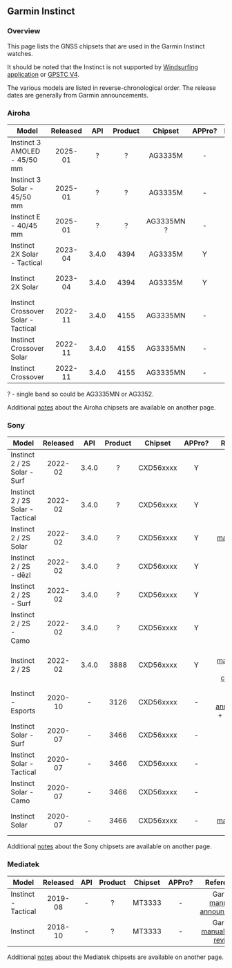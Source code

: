 ## Garmin Instinct

### Overview

This page lists the GNSS chipsets that are used in the Garmin Instinct watches.

It should be noted that the Instinct is not supported by [Windsurfing application](https://apps.garmin.com/apps/9d47be43-2724-44e4-8f5e-3005b0766087?tid=1) or [GPSTC V4](https://apps.garmin.com/apps/f0f3fbd5-9de3-4d69-b89b-10b76d6a9f0f?tid=1).

The various models are listed in reverse-chronological order. The release dates are generally from Garmin announcements.



### Airoha

| Model                       | Released   | API | Product | Chipset | APPro? | References |
| --------------------------- | :--------: | :--------: | :--------: | :--------: | :--------: | :--------: |
| Instinct 3 AMOLED - 45/50 mm | 2025-01 | ? | ? | AG3335M | - |  |
| Instinct 3 Solar - 45/50 mm | 2025-01 | ? | ? | AG3335M | - | DCR [review](https://www.dcrainmaker.com/2025/01/garmin-instinct-3-series-hands-on-everything-you-need-to-know.html) |
| Instinct E - 40/45 mm | 2025-01 | ? | ? | AG3335MN ? | - |  |
| Instinct 2X Solar - Tactical | 2023-04 | 3.4.0 | 4394 | AG3335M | Y | Garmin [manual](https://www8.garmin.com/manuals/webhelp/GUID-31D23DBB-57C2-4DF7-A0C9-8D1A00AB4BE7/EN-US/GUID-7778C63A-5928-4315-B25B-3DA9B3E467B6.html) |
| Instinct 2X Solar | 2023-04 | 3.4.0 | 4394 | AG3335M | Y | Garmin [manual](https://www8.garmin.com/manuals/webhelp/GUID-31D23DBB-57C2-4DF7-A0C9-8D1A00AB4BE7/EN-US/GUID-7778C63A-5928-4315-B25B-3DA9B3E467B6.html) + DCR [review](https://www.dcrainmaker.com/2023/04/garmin-instinct-2x-in-depth-review-bigger-and-flashlight-equipped.html) |
| Instinct Crossover Solar - Tactical | 2022-11  | 3.4.0 | 4155 | AG3335MN | - |                                                              |
| Instinct Crossover Solar   | 2022-11  | 3.4.0 | 4155 | AG3335MN | - |  |
| Instinct Crossover | 2022-11 | 3.4.0 | 4155 | AG3335MN | - | Garmin [manual](https://www8.garmin.com/manuals/webhelp/GUID-64328278-25D1-45C2-BF05-6EC0CFD000D0/EN-US/GUID-9AC5D40D-5CCE-4D21-B8C2-10A04B25E152.html) |

? - single band so could be AG3335MN or AG3352.

Additional [notes](../../../chipsets/airoha/devices.md) about the Airoha chipsets are available on another page.



### Sony

| Model                       | Released   | API | Product | Chipset | APPro? | References |
| --------------------------- | :--------: | :--------: | :--------: | :--------: | :--------: | :--------: |
| Instinct 2 / 2S Solar - Surf | 2022-02  | 3.4.0 | ? | CXD56xxxx | Y | Garmin [manual](https://www8.garmin.com/manuals/webhelp/GUID-31D23DBB-57C2-4DF7-A0C9-8D1A00AB4BE7/EN-US/GUID-7778C63A-5928-4315-B25B-3DA9B3E467B6.html) |
| Instinct 2 / 2S Solar - Tactical | 2022-02  | 3.4.0 | ? | CXD56xxxx | Y | Garmin [manual](https://www8.garmin.com/manuals/webhelp/GUID-DA71CC59-DC5F-4E35-BBC3-33D588DADC81/EN-US/GUID-31C5EBD6-A5E6-46FA-9EDE-43DBA4872546.html) |
| Instinct 2 / 2S Solar    | 2022-02  | 3.4.0 | ? | CXD56xxxx | Y | Garmin [manual](https://www8.garmin.com/manuals/webhelp/GUID-31D23DBB-57C2-4DF7-A0C9-8D1A00AB4BE7/EN-US/GUID-7778C63A-5928-4315-B25B-3DA9B3E467B6.html) + DCR [review](https://www.dcrainmaker.com/2022/02/garmin-instinct2-2s-2-solar-in-depth-review.html) |
| Instinct 2 / 2S - dēzl     | 2022-02  | 3.4.0 | ? | CXD56xxxx | Y | Garmin [manual](https://www8.garmin.com/manuals/webhelp/GUID-31D23DBB-57C2-4DF7-A0C9-8D1A00AB4BE7/EN-US/GUID-7778C63A-5928-4315-B25B-3DA9B3E467B6.html) |
| Instinct 2 / 2S - Surf   | 2022-02  | 3.4.0 | ? | CXD56xxxx | Y | Garmin [manual](https://www8.garmin.com/manuals/webhelp/GUID-31D23DBB-57C2-4DF7-A0C9-8D1A00AB4BE7/EN-US/GUID-7778C63A-5928-4315-B25B-3DA9B3E467B6.html) |
| Instinct 2 / 2S - Camo     | 2022-02  | 3.4.0 | ? | CXD56xxxx | Y | Garmin [manual](https://www8.garmin.com/manuals/webhelp/GUID-31D23DBB-57C2-4DF7-A0C9-8D1A00AB4BE7/EN-US/GUID-7778C63A-5928-4315-B25B-3DA9B3E467B6.html) |
| Instinct 2 / 2S            | 2022-02  | 3.4.0 | 3888 | CXD56xxxx | Y | Garmin [manual](https://www8.garmin.com/manuals/webhelp/GUID-31D23DBB-57C2-4DF7-A0C9-8D1A00AB4BE7/EN-US/GUID-7778C63A-5928-4315-B25B-3DA9B3E467B6.html) + DCR [review](https://www.dcrainmaker.com/2022/02/garmin-instinct2-2s-2-solar-in-depth-review.html) + [comparison](https://www.dcrainmaker.com/2022/02/instinct-detailed-comparison.html) |
| Instinct - Esports         | 2020-10  | -     | 3126 | CXD56xxxx | - | Garmin [manual](https://www8.garmin.com/manuals/webhelp/GUID-DB0B2E91-DAF6-46B9-B1D2-89EDA37A56DC/EN-US/GUID-4EE5B773-E8A3-4C61-8D64-432B575963D8.html) + [announcement](https://www.garmin.com/en-US/newsroom/press-release/outdoor/2020-elevate-your-game-with-garmin-instinct-esports-edition/) + DCR [review](https://www.dcrainmaker.com/2020/10/garmin-instinct-esports-edition-all-the-details.html) |
| Instinct Solar - Surf  | 2020-07  | -     | 3466 | CXD56xxxx | - |                                                              |
| Instinct Solar - Tactical | 2020-07  | -     | 3466 | CXD56xxxx | - |                                                              |
| Instinct Solar - Camo  | 2020-07  | -     | 3466 | CXD56xxxx | - |                                                              |
| Instinct Solar           | 2020-07  | -     | 3466 | CXD56xxxx | - | Garmin [manual](https://www8.garmin.com/manuals/webhelp/GUID-A298EB1C-21D9-430F-8D06-A2CC74E5D5E9/EN-US/GUID-31C5EBD6-A5E6-46FA-9EDE-43DBA4872546.html) + DCR [review](https://www.dcrainmaker.com/2020/07/garmin-instinct-solar-review-whats-new-different.html) |

Additional [notes](../../../chipsets/sony/devices.md) about the Sony chipsets are available on another page.



### Mediatek

| Model                       | Released   | API | Product | Chipset | APPro? | References |
| --------------------------- | :--------: | :--------: | :--------: | :--------: | :--------: | :--------: |
| Instinct - Tactical | 2019-08  |  -   |    ?    | MT3333  | - | Garmin [manual](https://www8.garmin.com/manuals/webhelp/instincttactical/EN-US/GUID-4EE5B773-E8A3-4C61-8D64-432B575963D8.html) + [announcement](https://www.garmin.com/en-US/newsroom/press-release/outdoor/2019-garmin-announces-the-instinct-tactical-edition/) |
| Instinct | 2018-10  | -    | ? | MT3333  | - | Garmin [manual](https://www8.garmin.com/manuals/webhelp/instinct/EN-US/GUID-4EE5B773-E8A3-4C61-8D64-432B575963D8.html) + DCR [review](https://www.dcrainmaker.com/2018/10/garmin-instinct-gps-watch-in-depth-review.html) |

Additional [notes](../../../chipsets/mediatek/devices.md) about the Mediatek chipsets are available on another page.

